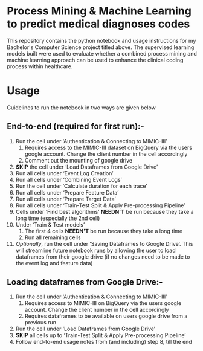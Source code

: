 # Process Mining & Machine Learning to predict medical diagnoses codes
This repository contains the python notebook and usage instructions for my Bachelor's Computer Science project titled above. The supervised learning models built were used to evaluate whether a combined process mining and machine learning approach can be used to enhance the clinical coding process within healthcare.

# Usage
Guidelines to run the notebook in two ways are given below

## End-to-end (required for first run):-
1. Run the cell under ‘Authentication & Connecting to MIMIC-III’
   1. Requires access to the MIMIC-III dataset on BigQuery via the users google account. Change the client number in the cell accordingly
   2. Comment out the mounting of google drive
2. __SKIP__ the cell under ‘Load Dataframes from Google Drive’
3. Run all cells under ‘Event Log Creation’
4. Run all cells under ‘Combining Event Logs’
5. Run the cell under ‘Calculate duration for each trace’
6. Run all cells under ‘Prepare Feature Data’
7. Run all cells under ‘Prepare Target Data’
8. Run all cells under ‘Train-Test Split & Apply Pre-processing Pipeline’
9. Cells under ‘Find best algorithms’ __NEEDN'T__ be run because they take a long time (especially the 2nd cell)
10. Under ‘Train & Test models’
    1. The first 4 cells __NEEDN'T__ be run because they take a long time
    2. Run all remaining cells
11. _Optionally_, run the cell under ‘Saving Dataframes to Google Drive’. This will streamline future notebook runs by allowing the user to load dataframes from their google drive (if no changes need to be made to the event log and feature data)


## Loading dataframes from Google Drive:-
1. Run the cell under ‘Authentication & Connecting to MIMIC-III’
   1. Requires access to MIMIC-III on BigQuery via the users google account. Change the client number in the cell accordingly
   2. Requires dataframes to be available on users google drive from a previous run
2. Run the cell under ‘Load Dataframes from Google Drive’
3. __SKIP__ all cells up to ‘Train-Test Split & Apply Pre-processing Pipeline’
4. Follow end-to-end usage notes from (and including) step 8, till the end

